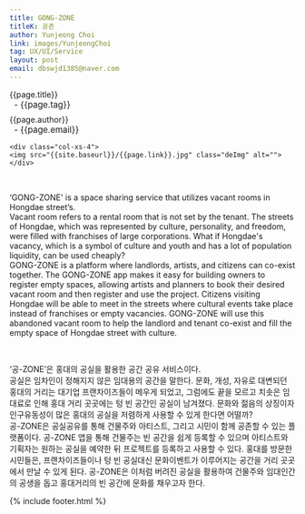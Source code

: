 ```yaml
---
title: GONG-ZONE
titleK: 공존
author: Yunjeong Choi
link: images/YunjeongChoi
tag: UX/UI/Service
layout: post
email: dbswjd1385@naver.com
---	
```


<div class="container">

<div class="deDep">
{{page.title}}<br>
<p style="font-size:15px; margin:0px; padding:0px 0px 0px 8px; margin:0px 0px 8px 0px;">- {{page.tag}}</p>
{{page.author}}<br>
<p style="font-size:15px; margin:0px; padding:0px 0px 0px 8px;">- {{page.email}}</p>
</div>


<div class="row" class="imgcolor">
	
	<div class="col-xs-4">
	<img src="{{site.baseurl}}/{{page.link}}.jpg" class="deImg" alt=""></div>
	
</div>
<br>

<div class="det lato">


‘GONG-ZONE' is a space sharing service that utilizes vacant rooms in Hongdae street’s. 
<br>
Vacant room refers to a rental room that is not set by the tenant. The streets of Hongdae, which was represented by culture, personality, and freedom, were filled with franchises of large corporations. What if Hongdae's vacancy, which is a symbol of culture and youth and has a lot of population liquidity, can be used cheaply? 
<br>
GONG-ZONE is a platform where landlords, artists, and citizens can co-exist together. The GONG-ZONE app makes it easy for building owners to register empty spaces, allowing artists and planners to book their desired vacant room and then register and use the project. Citizens visiting Hongdae will be able to meet in the streets where cultural events take place instead of franchises or empty vacancies. GONG-ZONE will use this abandoned vacant room to help the landlord and tenant co-exist and fill the empty space of Hongdae street with culture.



</div>

<br>

<div class="noto">

‘공-ZONE’은 홍대의 공실을 활용한 공간 공유 서비스이다.
<br>
공실은 임차인이 정해지지 않은 임대용의 공간을 말한다. 문화, 개성, 자유로 대변되던 홍대의 거리는 대기업 프랜차이즈들이 메우게 되었고, 그럼에도 끝을 모르고 치솟은 임대료로 인해 홍대 거리 곳곳에는 텅 빈 공간인 공실이 남겨졌다. 문화와 젊음의 상징이자 인구유동성이 많은 홍대의 공실을 저렴하게 사용할 수 있게 한다면 어떨까? 
<br>
공-ZONE은 공실공유를 통해 건물주와 아티스트, 그리고 시민이 함께 공존할 수 있는 플랫폼이다. 공-ZONE 앱을 통해 건물주는 빈 공간을 쉽게 등록할 수 있으며 아티스트와 기획자는 원하는 공실을 예약한 뒤 프로젝트를 등록하고 사용할 수 있다. 홍대를 방문한 시민들은, 프랜차이즈들이나 텅 빈 공실대신 문화이벤트가 이루어지는 공간을 거리 곳곳에서 만날 수 있게 된다. 공-ZONE은 이처럼 버려진 공실을 활용하여 건물주와 임대인간의 공생을 돕고 홍대거리의 빈 공간에 문화를 채우고자 한다.


</div>


	

</div> 

{% include footer.html %}